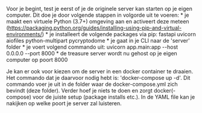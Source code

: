 Voor je begint, test je eerst of je de originele server kan starten op je eigen computer. Dit doe je door volgende stappen in volgorde uit te voeren:
    * je maakt een virtuele Python (3.7+) omgeving aan en activeert deze meteen (https://packaging.python.org/guides/installing-using-pip-and-virtual-environments/)
    * je installeert de volgende packages via pip: fastapi uvicorn aiofiles python-multipart pycryptodome
    * je gaat in je CLI naar de 'server' folder
    * je voert volgend commando uit: uvicorn app.main:app --host 0.0.0.0 --port 8000
    * de treasure server wordt nu gehost op je eigen computer op poort 8000

Je kan er ook voor kiezen om de server in een docker container te draaien. Het commando dat je daarvoor nodig hebt is: 'docker-compose up -d'. Dit commando voer je uit in de folder waar de docker-compose.yml zich bevindt (deze folder). Verder hoef je niets te doen en zorgt docker(-compose) voor de juiste setup (package installs etc.). In de YAML file kan je nakijken op welke poort je server zal luisteren.